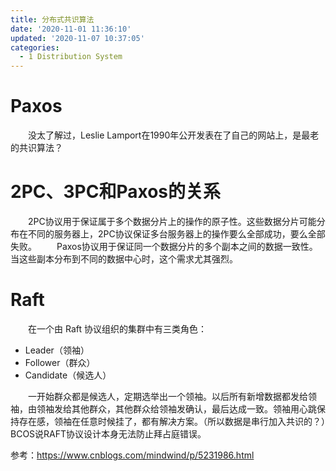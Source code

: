 ```yaml
---
title: 分布式共识算法
date: '2020-11-01 11:36:10'
updated: '2020-11-07 10:37:05'
categories:
  - 1 Distribution System
---
```

# Paxos

　　没太了解过，Leslie Lamport在1990年公开发表在了自己的网站上，是最老的共识算法？

# 2PC、3PC和Paxos的关系

　　2PC协议用于保证属于多个数据分片上的操作的原子性。这些数据分片可能分布在不同的服务器上，2PC协议保证多台服务器上的操作要么全部成功，要么全部失败。 
　　Paxos协议用于保证同一个数据分片的多个副本之间的数据一致性。当这些副本分布到不同的数据中心时，这个需求尤其强烈。

# Raft

　　在一个由 Raft 协议组织的集群中有三类角色：

- Leader（领袖）
- Follower（群众）
- Candidate（候选人）

　　一开始群众都是候选人，定期选举出一个领袖。以后所有新增数据都发给领袖，由领袖发给其他群众，其他群众给领袖发确认，最后达成一致。领袖用心跳保持存在感，领袖在任意时候挂了，都有解决方案。（所以数据是串行加入共识的？）BCOS说RAFT协议设计本身无法防止拜占庭错误。

参考：<https://www.cnblogs.com/mindwind/p/5231986.html>


　　
